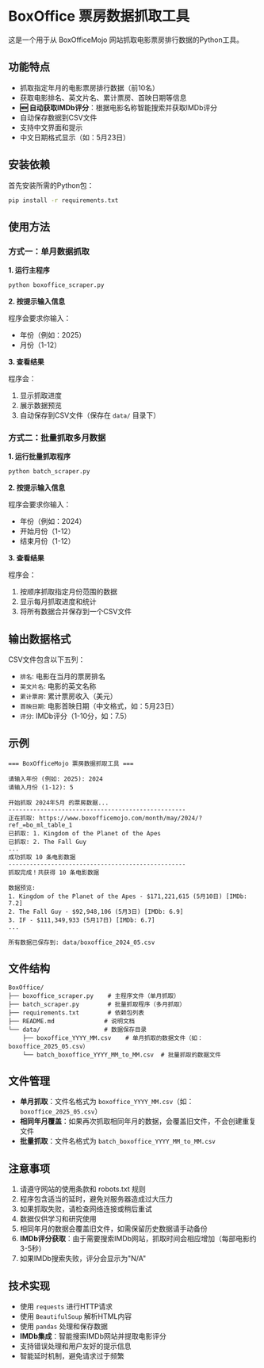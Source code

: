 # BoxOffice 票房数据抓取工具

这是一个用于从 BoxOfficeMojo 网站抓取电影票房排行数据的Python工具。

## 功能特点

- 抓取指定年月的电影票房排行数据（前10名）
- 获取电影排名、英文片名、累计票房、首映日期等信息
- **🆕 自动获取IMDb评分**：根据电影名称智能搜索并获取IMDb评分
- 自动保存数据到CSV文件
- 支持中文界面和提示
- 中文日期格式显示（如：5月23日）

## 安装依赖

首先安装所需的Python包：

```bash
pip install -r requirements.txt
```

## 使用方法

### 方式一：单月数据抓取

**1. 运行主程序**

```bash
python boxoffice_scraper.py
```

**2. 按提示输入信息**

程序会要求你输入：
- 年份（例如：2025）
- 月份（1-12）

**3. 查看结果**

程序会：
1. 显示抓取进度
2. 展示数据预览
3. 自动保存到CSV文件（保存在 `data/` 目录下）

### 方式二：批量抓取多月数据

**1. 运行批量抓取程序**

```bash
python batch_scraper.py
```

**2. 按提示输入信息**

程序会要求你输入：
- 年份（例如：2024）
- 开始月份（1-12）
- 结束月份（1-12）

**3. 查看结果**

程序会：
1. 按顺序抓取指定月份范围的数据
2. 显示每月抓取进度和统计
3. 将所有数据合并保存到一个CSV文件

## 输出数据格式

CSV文件包含以下五列：
- `排名`: 电影在当月的票房排名
- `英文片名`: 电影的英文名称
- `累计票房`: 累计票房收入（美元）
- `首映日期`: 电影首映日期（中文格式，如：5月23日）
- `评分`: IMDb评分（1-10分，如：7.5）

## 示例

```
=== BoxOfficeMojo 票房数据抓取工具 ===

请输入年份 (例如: 2025): 2024
请输入月份 (1-12): 5

开始抓取 2024年5月 的票房数据...
--------------------------------------------------
正在抓取: https://www.boxofficemojo.com/month/may/2024/?ref_=bo_ml_table_1
已抓取: 1. Kingdom of the Planet of the Apes
已抓取: 2. The Fall Guy
...
成功抓取 10 条电影数据
--------------------------------------------------
抓取完成！共获得 10 条电影数据

数据预览:
1. Kingdom of the Planet of the Apes - $171,221,615 (5月10日) [IMDb: 7.2]
2. The Fall Guy - $92,948,106 (5月3日) [IMDb: 6.9]
3. IF - $111,349,933 (5月17日) [IMDb: 6.7]
...

所有数据已保存到: data/boxoffice_2024_05.csv
```

## 文件结构

```
BoxOffice/
├── boxoffice_scraper.py    # 主程序文件（单月抓取）
├── batch_scraper.py        # 批量抓取程序（多月抓取）
├── requirements.txt        # 依赖包列表
├── README.md              # 说明文档
└── data/                  # 数据保存目录
    ├── boxoffice_YYYY_MM.csv    # 单月抓取的数据文件（如：boxoffice_2025_05.csv）
    └── batch_boxoffice_YYYY_MM_to_MM.csv  # 批量抓取的数据文件
```

## 文件管理

- **单月抓取**：文件名格式为 `boxoffice_YYYY_MM.csv`（如：`boxoffice_2025_05.csv`）
- **相同年月覆盖**：如果再次抓取相同年月的数据，会覆盖旧文件，不会创建重复文件
- **批量抓取**：文件名格式为 `batch_boxoffice_YYYY_MM_to_MM.csv`

## 注意事项

1. 请遵守网站的使用条款和 robots.txt 规则
2. 程序包含适当的延时，避免对服务器造成过大压力
3. 如果抓取失败，请检查网络连接或稍后重试
4. 数据仅供学习和研究使用
5. 相同年月的数据会覆盖旧文件，如需保留历史数据请手动备份
6. **IMDb评分获取**：由于需要搜索IMDb网站，抓取时间会相应增加（每部电影约3-5秒）
7. 如果IMDb搜索失败，评分会显示为"N/A"

## 技术实现

- 使用 `requests` 进行HTTP请求
- 使用 `BeautifulSoup` 解析HTML内容
- 使用 `pandas` 处理和保存数据
- **IMDb集成**：智能搜索IMDb网站并提取电影评分
- 支持错误处理和用户友好的提示信息
- 智能延时机制，避免请求过于频繁 
